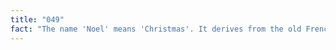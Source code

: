 ```yaml
---
title: "049"
fact: "The name 'Noel' means 'Christmas'. It derives from the old French 'Noël' (Christmas), which itself derives from the Latin word 'natalis' (birth). Churches used 'natalis dies' (birth day) when they talked about the birth of Christ."
---
```

